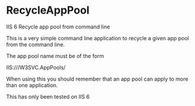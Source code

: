 # RecycleAppPool
IIS 6 Recycle app pool from command line

This is a very simple command line application to recycle a given app pool from the command line.

The app pool name must be of the form

IIS://<serverName>/W3SVC.AppPools/<AppPoolName>

When using this you should remember that an app pool can apply to more than one application.

This has only been tested on IIS 6
